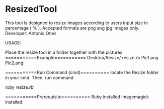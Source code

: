 # ResizedTool
This tool is designed to resize images according to users input size in percentage ( % ). Accepted formats are png ang jpg images only.
Developer: Antonio Ones

USAGE:

Place the resize tool in a folder together with the pictures.
===========Example===========
Desktop/Resize/
resize.rb
Pic1.png
Pic2.png

===========Run Command (cmd)==========
locate the Resize folder in your cmd. 
Then, run command: 

ruby resize.rb

===========Prerequisite==========
Ruby installed
Imagemagick installed



